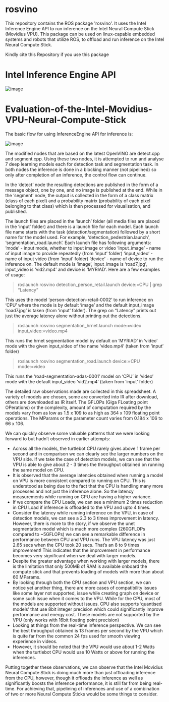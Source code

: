# rosvino
This repository contains the ROS package 'rosvino'. It uses the Intel Inference Engine API to run inference on the Intel Neural Compute Stick (Movidius VPU). This package can be used on linux-capable embedded systems and robots that utilize ROS, to offload and run inference on the Intel Neural Compute Stick.

Kindly cite this Repository if you use this package

# Intel Inference Engine API
![image](https://user-images.githubusercontent.com/58559090/137576074-15a97e86-e771-4be4-acbd-2e40e91ee771.png)

# Evaluation-of-the-Intel-Movidius-VPU-Neural-Compute-Stick

The basic flow for using InferenceEngine API for inference is:

![image](https://user-images.githubusercontent.com/58559090/137576183-fc728405-ee3b-4cfb-8bc3-17432beba274.png)

The modified nodes that are based on the latest OpenVINO are detect.cpp and segment.cpp. Using these two nodes, it is attempted to run and analyse 7 deep learning models each for detection task and segmentation task. In both nodes the inference is done in a blocking manner (not pipelined) so only after completion of an inference, the control flow can continue.

In the ‘detect’ node the resulting detections are published in the form of a message object, one by one, and no image is published at the end. While in the ‘segment’ node, the output is collected in the form of a class matrix (class of each pixel) and a probability matrix (probability of each pixel belonging to that class) which is then processed for visualisation, and published.

The launch files are placed in the ‘launch’ folder (all media files are placed in the ‘input’ folder) and there is a launch file for each model. Each launch file name starts with the task (detection/segmentation) followed by a short name for the model used. For example, ‘detection_pedestrian.launch’, ‘segmentation_road.launch’.
Each launch file has following arguments:
‘mode’ - input mode, whether to input image or video
‘input_image’ - name of input image to provide repeatedly (from ‘input’ folder)
‘input_video’ - name of input video (from ‘input’ folder)
‘device’ - name of device to run the inference on.
The default mode is ‘image’, input_image is ‘road7.jpg’, input_video is ‘vid2.mp4’ and device is ‘MYRIAD’. Here are a few examples of usage:

> roslaunch  rosvino  detection_person_retail.launch  device:=CPU  | grep “Latency”

This uses the model ‘person-detection-retail-0002’ to run inference on ‘CPU’ where the mode is by default ‘image’ and the default input_image ‘road7.jpg’ is taken (from ‘input’ folder). The grep on “Latency” prints out just the average latency alone without printing out the detections.

> roslaunch rosvino segmentation_hrnet.launch mode:=video  input_video:=video.mp4

This runs the hrnet segmentation model by default on ‘MYRIAD’ in ‘video’ mode with the given input_video of the name ‘video.mp4’ (taken from ‘input’ folder)

> roslaunch rosvino segmentation_road.launch device:=CPU mode:=video

This runs the ‘road-segmentation-adas-0001’ model on ‘CPU’ in ‘video’ mode with the default input_video ‘vid2.mp4’ (taken from ‘input’ folder)


The detailed raw observations made are collected in this spreadsheet. A variety of models are chosen, some are converted into IR after download, others are downloaded as IR itself. The GFLOPs (Giga FLoating point OPerations) or the complexity, amount of computation required by the models vary from as low as 1.5 x 109 to as high as 364 x 109 floating point operations. The MParams or the parameter count varies from 0.184 x 106 to 66 x 106.  

We can quickly observe some valuable patterns that we were looking forward to but hadn’t observed in earlier attempts:
* Across all the models, the turtlebot CPU rarely gives above 1 frame per second and in comparison we can clearly see the larger numbers on the VPU side. If we take the case of detection models, we can see that the VPU is able to give about 2 - 3 times the throughput obtained on running the same model on CPU. 
* It is observed that the average latencies obtained when running a model on VPU is more consistent compared to running on CPU. This is understood as being due to the fact that the CPU is handling many more processes and not just the inference alone. So the latency measurements while running on CPU are having a higher variance.
* If we compare the CPU Loads, we can see a minimum 2 times reduction in CPU Load if inference is offloaded to the VPU and upto 4 times.
* Consider the latency while running inference on the VPU, in case of detection models, we can see a 2.3 to 3 times improvement in latency. However, there is more to the story, if we observe the unet segmentation model which is much more complex (260GFLOPs compared to ~5GFLOPs) we can see a remarkable difference in performance between CPU and VPU runs. The VPU latency was just 2.65 secs when the CPU took 20 secs. That’s an 8 to 9 times improvement! This indicates that the improvement in performance becomes very significant when we deal with larger models.
* Despite the greater advantage when working with larger models, there is the limitation that only 500MB of RAM is available onboard the compute stick and that prevents loading of models with more than about 60 MParams.
* By looking through both the CPU section and VPU section, we can notice yet another thing, there are more cases of compatibility issues like some layer not supported, issue while creating graph on device or some such issue when it comes to the VPU. While for the CPU, most of the models are supported without issues. CPU also supports ‘quantised models’ that use 8bit integer precision which could significantly improve performance and energy cost. These models are not supported by the VPU (only works with 16bit floating point precision)
* Looking at things from the real-time inference perspective. We can see the best throughput obtained is 13 frames per second by the VPU which is quite far from the common 24 fps used for smooth viewing experience in videos. 
* However, it should be noted that the VPU would use about 1-2 Watts when the turtlebot CPU would use 10 Watts or above for running the inferences.

Putting together these observations, we can observe that the Intel Movidius Neural Compute Stick is doing much more than just offloading inference from the CPU, however, though it offloads the inference as well as significantly boosts the inference performance, it is still far from being real-time. For achieving that, pipelining of inferences and use of a combination of two or more Neural Compute Sticks would be some things to consider.

